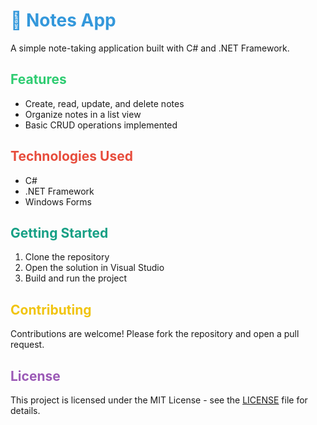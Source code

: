<h1><span style="color:#3498db;">📝 Notes App</span></h1>
<p>A simple note-taking application built with C# and .NET Framework.</p>
<h2><span style="color:#2ecc71;">Features</span></h2>
<ul> <li>Create, read, update, and delete notes</li> <li>Organize notes in a list view</li> <li>Basic CRUD operations implemented</li> </ul>
<h2><span style="color:#e74c3c;">Technologies Used</span></h2>
<ul> <li>C#</li> <li>.NET Framework</li> <li>Windows Forms</li> </ul>
<h2><span style="color:#16a085;">Getting Started</span></h2>
<ol> <li>Clone the repository</li> <li>Open the solution in Visual Studio</li> <li>Build and run the project</li> </ol>
<h2><span style="color:#f1c40f;">Contributing</span></h2>
<p>Contributions are welcome! Please fork the repository and open a pull request.</p>
<h2><span style="color:#9b59b6;">License</span></h2>
<p>This project is licensed under the MIT License - see the <a href="LICENSE">LICENSE</a> file for details.</p>
